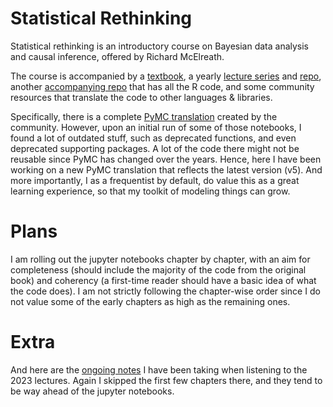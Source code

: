 # Statistical Rethinking
Statistical rethinking is an introductory course on Bayesian data analysis and causal inference, offered by Richard McElreath.

The course is accompanied by a [textbook](https://xcelab.net/rm/statistical-rethinking/), a yearly [lecture series](https://youtu.be/FdnMWdICdRs) and [repo](https://github.com/rmcelreath/stat_rethinking_2023), another [accompanying repo](https://github.com/rmcelreath/rethinking) that has all the R code, and some community resources that translate the code to other languages & libraries. 

Specifically, there is a complete [PyMC translation](https://github.com/pymc-devs/pymc-resources/tree/main/Rethinking_2) created by the community. However, upon an initial run of some of those notebooks, I found a lot of outdated stuff, such as deprecated functions, and even deprecated supporting packages. A lot of the code there might not be reusable since PyMC has changed over the years. Hence, here I have been working on a new PyMC translation that reflects the latest version (v5). And more importantly, I as a frequentist by default, do value this as a great learning experience, so that my toolkit of modeling things can grow.  

# Plans
I am rolling out the jupyter notebooks chapter by chapter, with an aim for completeness (should include the majority of the code from the original book) and coherency (a first-time reader should have a basic idea of what the code does). I am not strictly following the chapter-wise order since I do not value some of the early chapters as high as the remaining ones. 

# Extra
And here are the [ongoing notes](https://web.goodnotes.com/s/8ERStxgngckNf2VWF4FujP#page-6) I have been taking when listening to the 2023 lectures. Again I skipped the first few chapters there, and they tend to be way ahead of the jupyter notebooks.
